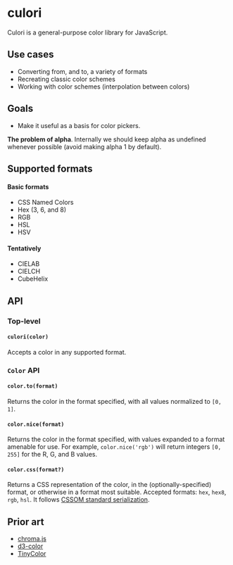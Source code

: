 # culori

Culori is a general-purpose color library for JavaScript.

## Use cases

* Converting from, and to, a variety of formats
* Recreating classic color schemes
* Working with color schemes (interpolation between colors)

## Goals

* Make it useful as a basis for color pickers.

__The problem of alpha__. Internally we should keep alpha as undefined whenever possible (avoid making alpha 1 by default). 

## Supported formats

#### Basic formats

* CSS Named Colors
* Hex (3, 6, and 8)
* RGB
* HSL
* HSV

#### Tentatively

* CIELAB
* CIELCH
* CubeHelix

## API

### Top-level

#### `culori(color)`

Accepts a color in any supported format.

### `Color` API

#### `color.to(format)`

Returns the color in the format specified, with all values normalized to `[0, 1]`.

#### `color.nice(format)`

Returns the color in the format specified, with values expanded to a format amenable for use. For example, `color.nice('rgb')` will return integers `[0, 255]` for the R, G, and B values.

#### `color.css(format?)`

Returns a CSS representation of the color, in the (optionally-specified) format, or otherwise in a format most suitable. Accepted formats: `hex`, `hex8`, `rgb`, `hsl`.  It follows [CSSOM standard serialization](https://drafts.csswg.org/cssom/#serialize-a-css-component-value).

## Prior art

* [chroma.js](https://github.com/gka/chroma.js)
* [d3-color](https://github.com/d3/d3-color)
* [TinyColor](https://github.com/bgrins/TinyColor)
